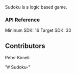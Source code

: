  Sudoku is a logic based game. 

### API Reference

Mininum SDK: 16
Target SDK: 30


## Contributors

Peter Kimeli

"# Sudoku-" 

